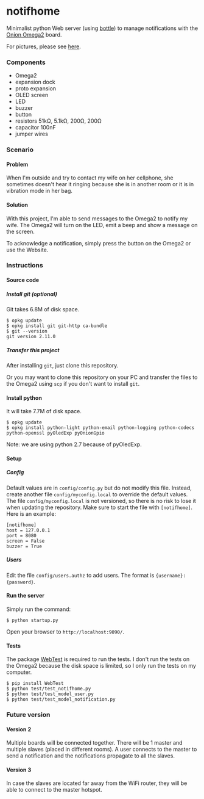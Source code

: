 # notifhome
Minimalist python Web server (using [bottle](https://bottlepy.org/)) to manage notifications 
with the [Onion Omega2](https://onion.io/) board.

For pictures, please see [here](http://alexandreklein.com/notifhome.html).

### Components

- Omega2
- expansion dock
- proto expansion
- OLED screen
- LED
- buzzer
- button
- resistors 51kΩ, 5.1kΩ, 200Ω, 200Ω
- capacitor 100nF
- jumper wires

### Scenario

#### Problem

When I'm outside and try to contact my wife on her cellphone, 
she sometimes doesn't hear it ringing because she is in another room or it is in vibration mode in her bag. 

#### Solution

With this project, I'm able to send messages to the Omega2 to notify my wife. The Omega2 will turn on the LED, 
emit a beep and show a message on the screen.

To acknowledge a notification, simply press the button on the Omega2 or use the Website.

### Instructions

#### Source code

##### Install git (optional)

Git takes 6.8M of disk space. 

```
$ opkg update
$ opkg install git git-http ca-bundle
$ git --version
git version 2.11.0
```
##### Transfer this project

After installing `git`, just clone this repository.

Or you may want to clone this repository on your PC and transfer 
the files to the Omega2 using `scp` if you don't want to install `git`.

#### Install python

It will take 7.7M of disk space.

```
$ opkg update
$ opkg install python-light python-email python-logging python-codecs python-openssl pyOledExp pyOnionGpio
```

Note: we are using python 2.7 because of pyOledExp.

#### Setup

##### Config

Default values are in `config/config.py` but do not modify this file. Instead, create another file `config/myconfig.local` 
to override the default values.
The file `config/myconfig.local` is not versioned, so there is no risk to lose it when updating the repository.
Make sure to start the file with `[notifhome]`. Here is an example:
```
[notifhome]
host = 127.0.0.1
port = 8080
screen = False
buzzer = True
```

##### Users

Edit the file `config/users.authz` to add users. The format is `{username}:{password}`.

#### Run the server

Simply run the command:
```
$ python startup.py
```
Open your browser to `http://localhost:9090/`.

#### Tests

The package [WebTest](https://docs.pylonsproject.org/projects/webtest/en/latest/) is required to run the tests. 
I don't run the tests on the Omega2 because the disk space is limited, so I only run the tests on my computer.
```
$ pip install WebTest
$ python test/test_notifhome.py
$ python test/test_model_user.py
$ python test/test_model_notification.py
```

### Future version

#### Version 2

Multiple boards will be connected together. There will be 1 master and multiple slaves (placed in different rooms). 
A user connects to the master to send a notification and the notifications propagate to all the slaves.

#### Version 3

In case the slaves are located far away from the WiFi router, they will be able to connect to the master hotspot.
